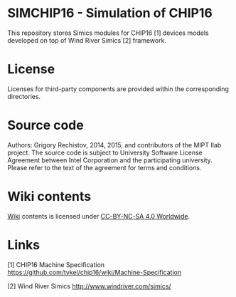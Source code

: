 # SIMCHIP16 - Simulation of CHIP16

This repository stores Simics modules for CHIP16 [1] devices models developed
on top of Wind River Simics [2] framework.

# License

Licenses for third-party components are provided within the corresponding directories.

# Source code

Authors: Grigory Rechistov, 2014, 2015, and contributors of the MIPT Ilab project.
The source code is subject to University Software License Agreement between
Intel Corporation and the participating university. Please refer to the text
of the agreement for terms and conditions.

# Wiki contents

[Wiki](https://github.com/yulyugin/ilab-simics/wiki) contents is licensed under [CC-BY-NC-SA 4.0 Worldwide](http://creativecommons.org/licenses/by-nc-sa/4.0/).

# Links

[1] CHIP16 Machine Specification https://github.com/tykel/chip16/wiki/Machine-Specification

[2] Wind River Simics http://www.windriver.com/simics/
